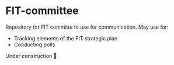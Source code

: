# FIT-committee
Repository for FIT committe to use for communication. May use for:
 - Tracking elements of the FIT strategic plan
 - Conducting polls
 
Under construction :construction:
